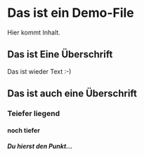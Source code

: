 <h1>Das ist ein Demo-File</h1>
Hier kommt Inhalt.

<h2>Das ist Eine Überschrift</h2>
Das ist wieder Text :-)

<h2>Das ist auch eine Überschrift</h2>

<h3>Teiefer liegend</h3>

<h4>noch tiefer</h4>

<h5> Du hierst den Punkt...</h5>
